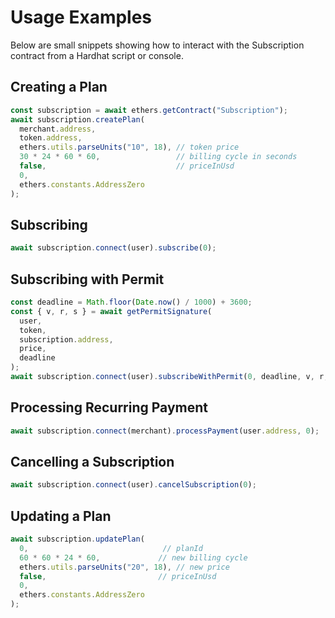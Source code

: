 # Usage Examples

Below are small snippets showing how to interact with the Subscription contract from a Hardhat script or console.

## Creating a Plan
```ts
const subscription = await ethers.getContract("Subscription");
await subscription.createPlan(
  merchant.address,
  token.address,
  ethers.utils.parseUnits("10", 18), // token price
  30 * 24 * 60 * 60,                 // billing cycle in seconds
  false,                             // priceInUsd
  0,
  ethers.constants.AddressZero
);
```

## Subscribing
```ts
await subscription.connect(user).subscribe(0);
```

## Subscribing with Permit
```ts
const deadline = Math.floor(Date.now() / 1000) + 3600;
const { v, r, s } = await getPermitSignature(
  user,
  token,
  subscription.address,
  price,
  deadline
);
await subscription.connect(user).subscribeWithPermit(0, deadline, v, r, s);
```

## Processing Recurring Payment
```ts
await subscription.connect(merchant).processPayment(user.address, 0);
```

## Cancelling a Subscription
```ts
await subscription.connect(user).cancelSubscription(0);
```

## Updating a Plan
```ts
await subscription.updatePlan(
  0,                              // planId
  60 * 60 * 24 * 60,             // new billing cycle
  ethers.utils.parseUnits("20", 18), // new price
  false,                         // priceInUsd
  0,
  ethers.constants.AddressZero
);
```
